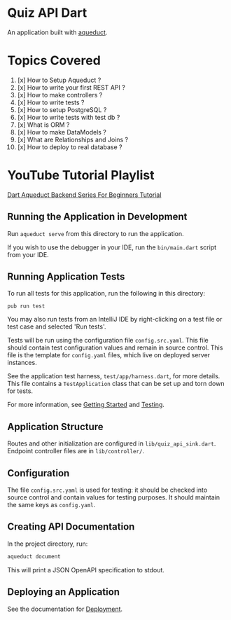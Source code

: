
# Quiz API Dart

An application built with [aqueduct](https://github.com/stablekernel/aqueduct).

# Topics Covered
1. [x] How to Setup Aqueduct ?
2. [x] How to write your first REST API ?
3. [x] How to make controllers ?
4. [x] How to write tests ?
5. [x] How to setup PostgreSQL ?
6. [x] How to write tests with test db ?
7. [x] What is ORM ?
8. [x] How to make DataModels ?
9. [x] What are Relationships and Joins ?
10. [x] How to deploy to real database ?

# YouTube Tutorial Playlist 
[Dart Aqueduct Backend Series For Beginners Tutorial](https://www.youtube.com/playlist?list=PLR2qQy0Zxs_U3RMzoAXeC6_c5Dv43t8P-)

## Running the Application in Development

Run `aqueduct serve` from this directory to run the application.

If you wish to use the debugger in your IDE, run the `bin/main.dart` script from your IDE.

## Running Application Tests

To run all tests for this application, run the following in this directory:

```
pub run test
```

You may also run tests from an IntelliJ IDE by right-clicking on a test file or test case and selected 'Run tests'.

Tests will be run using the configuration file `config.src.yaml`. This file should contain  test configuration values and remain in source control. This file is the template for `config.yaml` files, which live on deployed server instances.

See the application test harness, `test/app/harness.dart`, for more details. This file contains a `TestApplication` class that can be set up and torn down for tests.

For more information, see [Getting Started](https://aqueduct.io/docs/) and [Testing](https://aqueduct.io/docs/testing/overview).

## Application Structure

Routes and other initialization are configured in `lib/quiz_api_sink.dart`. Endpoint controller files are in `lib/controller/`.

## Configuration

The file `config.src.yaml` is used for testing: it should be checked into source control and contain values for testing purposes. It should maintain the same keys as `config.yaml`.

## Creating API Documentation

In the project directory, run:

```bash
aqueduct document
```

This will print a JSON OpenAPI specification to stdout.

## Deploying an Application

See the documentation for [Deployment](https://aqueduct.io/docs/deploy/overview/).
